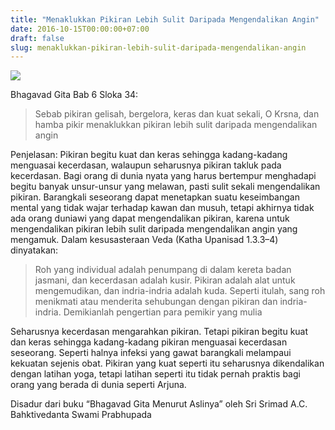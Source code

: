 ```yaml
---
title: "Menaklukkan Pikiran Lebih Sulit Daripada Mengendalikan Angin"
date: 2016-10-15T00:00:00+07:00
draft: false
slug: menaklukkan-pikiran-lebih-sulit-daripada-mengendalikan-angin
---
```


![](/img/1_m24kEN1H2RQfUOMQupK23w.jpeg)

Bhagavad Gita Bab 6 Sloka 34:

> Sebab pikiran gelisah, bergelora, keras dan kuat sekali, O Krsna, dan hamba pikir menaklukkan pikiran lebih sulit daripada mengendalikan angin

Penjelasan: Pikiran begitu kuat dan keras sehingga kadang-kadang menguasai kecerdasan, walaupun seharusnya pikiran takluk pada kecerdasan. Bagi orang di dunia nyata yang harus bertempur menghadapi begitu banyak unsur-unsur yang melawan, pasti sulit sekali mengendalikan pikiran. Barangkali seseorang dapat menetapkan suatu keseimbangan mental yang tidak wajar terhadap kawan dan musuh, tetapi akhirnya tidak ada orang duniawi yang dapat mengendalikan pikiran, karena untuk mengendalikan pikiran lebih sulit daripada mengendalikan angin yang mengamuk. Dalam kesusasteraan Veda (Katha Upanisad 1.3.3–4) dinyatakan:

> Roh yang individual adalah penumpang di dalam kereta badan jasmani, dan kecerdasan adalah kusir. Pikiran adalah alat untuk mengemudikan, dan indria-indria adalah kuda. Seperti itulah, sang roh menikmati atau menderita sehubungan dengan pikiran dan indria-indria. Demikianlah pengertian para pemikir yang mulia

Seharusnya kecerdasan mengarahkan pikiran. Tetapi pikiran begitu kuat dan keras sehingga kadang-kadang pikiran menguasai kecerdasan seseorang. Seperti halnya infeksi yang gawat barangkali melampaui kekuatan sejenis obat. Pikiran yang kuat seperti itu seharusnya dikendalikan dengan latihan yoga, tetapi latihan seperti itu tidak pernah praktis bagi orang yang berada di dunia seperti Arjuna.

Disadur dari buku “Bhagavad Gita Menurut Aslinya” oleh Sri Srimad A.C. Bahktivedanta Swami Prabhupada